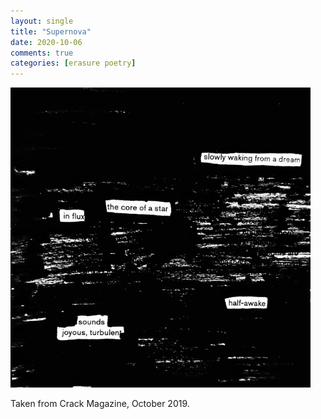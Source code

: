 ```yaml
---
layout: single
title: "Supernova"
date: 2020-10-06
comments: true
categories: [erasure poetry]
---
```

<img src="/assets/images/articles/supernova.jpeg" class="responsive"><br>

Taken from Crack Magazine, October 2019.
